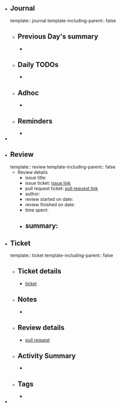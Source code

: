 - ## Journal
  template:: journal
  template-including-parent:: false
	- ## Previous Day's summary
		-
	- ## Daily TODOs
		-
	- ## Adhoc
		-
	- ## Reminders
		-
-
- ## Review
  template:: review
  template-including-parent:: false
	- Review details
		- issue title:
		- issue ticket: [issue link](link.to.the.issue.ticket)
		- pull request ticket: [pull request link](link.to.the.pull.request)
		- author:
		- review started on date:
		- review finished on date:
		- time spent:
		- summary:
			-
- ## Ticket
  template:: ticket
  template-including-parent:: false
	- ## Ticket details
		- [ticket](https://gitlab.vertis.com:8443/vertis/mv2/-/issues/6821)
	- ## Notes
		-
	- ## Review details
		- [pull request](https://gitlab.vertis.com:8443/vertis/mv2/-/merge_requests/365)
	- ## Activity Summary
		-
	- ## Tags
		-
-